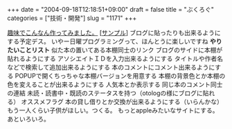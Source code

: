 +++
date = "2004-09-18T12:18:51+09:00"
draft = false
title = "ぶくろぐ"
categories = ["技術・開発"]
slug = "1171"
+++

<a href="http://pi.jugem.jp/tana" target="_blank">趣味でこんなん作ってみました。</a>
[<a href="http://pi.jugem.jp/tana/tana.php?ac=zzz" target="_blank">サンプル</a>]
ブログに貼ったりも出来るようにする予定デス。
いやー日曜プログラミングって、ほんとうに楽しいですね
<strong>やりたいことリスト</strong>
似た本の置いてある本棚同士のリンク
ブログのサイドに本棚が貼れるようにする
アソシエイトＩＤを入力出来るようにする
タイトルや作者名などで検索して追加出来るようにする
本のコメントにコメント出来るようにする
POPUPで開くちっちゃな本棚バージョンを用意する
本棚の背景色とか本棚の色を変えることが出来るようにする
人気本とか表示する
同じ本のコメント同士の連結
未読・読書中・既読のステータスを持つ（otologの様にブログに貼れる）
オススメフラグ
本の貸し借りとか交換が出来るようにする（いらんかな）
もう一人くらい子供がほしい。つくる。
もっとappleみたいなサイトにする。
あといろいろ。
